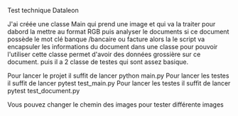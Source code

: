 Test technique Dataleon 

J'ai créée une classe Main qui prend une image et qui va la traiter pour dabord la mettre au format RGB puis analyser le documents si ce document possède le mot clé banque /bancaire ou facture alors la le script va encapsuler les informations du document dans une classe pour pouvoir l'utiliser cette classe permet d'avoir des données grossière sur ce document.
puis il a 2 classe de testes qui sont assez basique.

Pour lancer le projet il suffit de lancer python main.py
Pour lancer les testes il suffit de lancer pytest test_main.py
Pour lancer les testes il suffit de lancer pytest test_document.py

Vous pouvez changer le chemin des images pour tester différente images